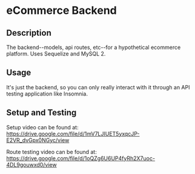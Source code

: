 # eCommerce Backend

## Description

The backend--models, api routes, etc--for a hypothetical ecommerce platform. Uses Sequelize and MySQL 2.

## Usage

It's just the backend, so you can only really interact with it through an API testing application like Insomnia.

## Setup and Testing

Setup video can be found at:
https://drive.google.com/file/d/1mV7LJIUET5yxqcJP-E2VR_dvGpx0NGyc/view

Route testing video can be found at:
https://drive.google.com/file/d/1oQZg6U6UP4fyRh2X7uoc-4DL9gouwxd0/view
